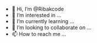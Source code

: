 - 👋 Hi, I’m @Ribakcode
- 👀 I’m interested in ...
- 🌱 I’m currently learning ...
- 💞️ I’m looking to collaborate on ...
- 📫 How to reach me ...

<!---
Ribakcode/Ribakcode is a ✨ special ✨ repository because its `README.md` (this file) appears on your GitHub profile.
You can click the Preview link to take a look at your changes.
--->
